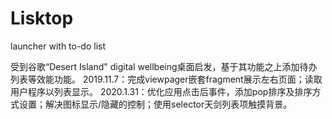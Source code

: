 # Lisktop
launcher with to-do list

受到谷歌“Desert Island" digital wellbeing桌面启发，基于其功能之上添加待办列表等效能功能。
2019.11.7：完成viewpager嵌套fragment展示左右页面；读取用户程序以列表显示。
2020.1.31：优化应用点击后事件，添加pop排序及排序方式设置；解决图标显示/隐藏的控制；使用selector天剑列表项触摸背景。